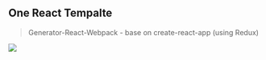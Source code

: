 ## One React Tempalte

> Generator-React-Webpack - base on create-react-app (using Redux)

![](https://dl.dropboxusercontent.com/s/blyjx1sh5ncdpqo/vi.png?dl=0)

